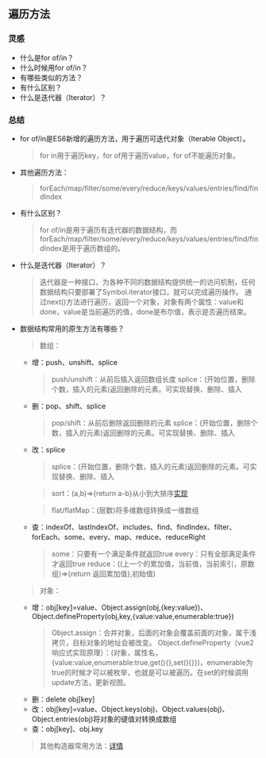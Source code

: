 ## 遍历方法

### 灵感
- 什么是for of/in？
- 什么时候用for of/in？
- 有哪些类似的方法？
- 有什么区别？
- 什么是迭代器（Iterator）？

### 总结
- for of/in是ES6新增的遍历方法，用于遍历可迭代对象（Iterable Object）。
  > for in用于遍历key，for of用于遍历value，for of不能遍历对象。

- 其他遍历方法：
  > forEach/map/filter/some/every/reduce/keys/values/entries/find/findIndex

- 有什么区别？
  > for of/in是用于遍历有迭代器的数据结构，而forEach/map/filter/some/every/reduce/keys/values/entries/find/findIndex是用于遍历数组的。


- 什么是迭代器（Iterator）？
  > 迭代器是一种接口，为各种不同的数据结构提供统一的访问机制，任何数据结构只要部署了Symbol.iterator接口，就可以完成遍历操作。
  > 通过next()方法进行遍历，返回一个对象，对象有两个属性：value和done，value是当前遍历的值，done是布尔值，表示是否遍历结束。

- 数据结构常用的原生方法有哪些？
  > 数组：
    - 增：push、unshift、splice
      > push/unshift：从前后插入返回数组长度
      > splice：(开始位置，删除个数，插入的元素)返回删除的元素。可实现替换、删除、插入
    - 删：pop、shift、splice
      > pop/shift：从前后删除返回删除的元素
      > splice：(开始位置，删除个数，插入的元素)返回删除的元素。可实现替换、删除、插入
    - 改：splice
      > splice：(开始位置，删除个数，插入的元素)返回删除的元素。可实现替换、删除、插入

      > sort：(a,b)=>{return a-b}从小到大排序[实现](../05_算法/[⭐⭐⭐⭐⭐]-四种基本的算法.md)
  
      > flat/flatMap：(层数)将多维数组转换成一维数组
    - 查：indexOf、lastIndexOf、includes、find、findIndex、filter、forEach、some、every、map、reduce、reduceRight
      > some：只要有一个满足条件就返回true
      > every：只有全部满足条件才返回true
      > reduce：((上一个的累加值，当前值，当前索引，原数组)=>{return 返回累加值},初始值)


  > 对象：
    - 增：obj[key]=value、Object.assign(obj,{key:value})、Object.defineProperty(obj,key,{value:value,enumerable:true})
      > Object.assign：合并对象，后面的对象会覆盖前面的对象，属于浅拷贝，目标对象的地址会被改变。
      > Object.defineProperty（vue2响应式实现原理）：(对象，属性名，{value:value,enumerable:true,get(){},set(){}})，enumerable为true的时候才可以被枚举，也就是可以被遍历。在set的时候调用update方法，更新视图。
    - 删：delete obj[key]
    - 改：obj[key]=value、Object.keys(obj)、Object.values(obj)、Object.entries(obj)将对象的键值对转换成数组
    - 查：obj[key]、obj.key
  > 其他构造器常用方法：[详情](https://blog.csdn.net/qq_21891743/article/details/106739938)